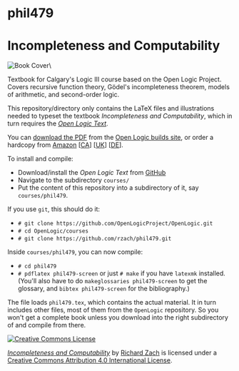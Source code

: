 # phil479
# Incompleteness and Computability

![Book Cover](http://builds.openlogicproject.org/courses/phil479/phil479.png)\ 

Textbook for Calgary's Logic III course based on the Open Logic
Project.  Covers recursive function theory, Gödel's incompleteness
theorem, models of arithmetic, and second-order logic.

This repository/directory only contains the LaTeX files and
illustrations needed to typeset the textbook _Incompleteness
and Computability_, which in turn requires the _[Open Logic
Text](http://github.com/OpenLogicProject/OpenLogic/)_.

You can [download the
PDF](http://builds.openlogicproject.org/courses/phil479/phil479-screen.pdf)
from the [Open Logic builds
site](http://builds.openlogicproject.org/), or order a hardcopy from [Amazon](https://www.amazon.com/dp/1548138088/) [[CA](https://www.amazon.ca/dp/1548138088/)] [[UK](https://www.amazon.co.uk/dp/1548138088/)] [[DE](https://www.amazon.de/dp/1548138088/)].

To install and compile:

- Download/install the _Open Logic Text_ from
  [GitHub](http://github.com/OpenLogicProject/OpenLogic/)
- Navigate to the subdirectory `courses/`
- Put the content of this repository into a subdirectory of it, say
  `courses/phil479`.

If you use `git`, this should do it:

- `# git clone https://github.com/OpenLogicProject/OpenLogic.git`
- `# cd OpenLogic/courses`
- `# git clone https://github.com/rzach/phil479.git`

Inside `courses/phil479`, you can now compile:

- `# cd phil479`
- `# pdflatex phil479-screen` or just `# make` if you have `latexmk`
  installed. (You'll also have to do `makeglossaries phil479-screen`
  to get the glossary, and `bibtex phil479-screen` for the
  bibliography.)

The file loads `phil479.tex`, which contains the actual material. It
in turn includes other files, most of them from the `OpenLogic`
repository. So you won't get a complete book unless you download into
the right subdirectory of and compile from there.

[![Creative Commons License](http://mirrors.creativecommons.org/presskit/buttons/88x31/png/by.png)](http://creativecommons.org/licenses/by/4.0/) 

_[Incompleteness and
Computability](https://github.com/rzach/phil479/)_ by [Richard
Zach](http://richardzach.org/) is licensed under a [Creative Commons
Attribution 4.0 International
License](http://creativecommons.org/licenses/by/4.0/).
